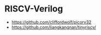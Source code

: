 # RISCV-Verilog

* https://github.com/cliffordwolf/picorv32
* https://github.com/liangkangnan/tinyriscv/
